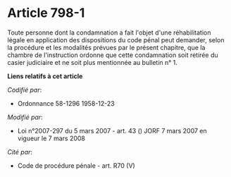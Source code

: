 # Article 798-1

Toute personne dont la condamnation a fait l'objet d'une réhabilitation légale en application des dispositions du code pénal
peut demander, selon la procédure et les modalités prévues par le présent chapitre, que la chambre de l'instruction ordonne
que cette condamnation soit retirée du casier judiciaire et ne soit plus mentionnée au bulletin n° 1.

**Liens relatifs à cet article**

_Codifié par_:

  - Ordonnance 58-1296 1958-12-23

_Modifié par_:

  - Loi n°2007-297 du 5 mars 2007 - art. 43 () JORF 7 mars 2007 en vigueur le 7 mars 2008

_Cité par_:

  - Code de procédure pénale - art. R70 (V)
